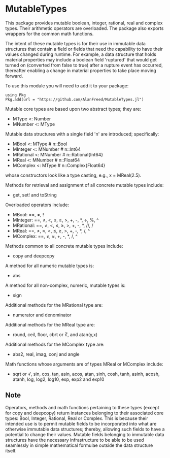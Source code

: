 # MutableTypes

This package provides mutable boolean, integer, rational, real and complex types. Their arithmetic operators are overloaded. The package also exports wrappers for the common math functions.

The intent of these mutable types is for their use in immutable data structures that contain a field or fields that need the capability to have their values changed during runtime. For example, a data structure that holds material properties may include a boolean field 'ruptured' that would get turned on (converted from false to true) after a rupture event has occurred, thereafter enabling a change in material properties to take place moving forward.

To use this module you will need to add it to your package:

```
using Pkg
Pkg.add(url = "https://github.com/AlanFreed/MutableTypes.jl")
```

Mutable core types are based upon two abstract types; they are:
  * MType     \<: Number
  * MNumber   \<: MType

Mutable data structures with a single field 'n' are introduced; specifically:
  * MBool     \<: MType      \# n::Bool
  * MInteger  \<: MNumber    \# n::Int64
  * MRational \<: MNumber    \# n::Rational\{Int64\}
  * MReal     \<: MNumber    \# n::Float64
  * MComplex  \<: MType      \# n::Complex\{Float64\}

whose constructors look like a type casting, e.g., x = MReal\(2.5\).

Methods for retrieval and assignment of all concrete mutable types include:
  * get, set! and toString

Overloaded operators include:
  * MBool:     ==, ≠, \!
  * MInteger:  ==, ≠, \<, ≤, ≥, \>, \+, \-, \*, ÷, %, ^
  * MRational: ==, ≠, \<, ≤, ≥, \>, \+, \-, \*, //, /
  * MReal:     ==, ≠, ≈, \<, ≤, ≥, \>, \+, \-, \*, /, ^
  * MComplex:  ==, ≠, ≈, \+, \-, \*, /, ^

Methods common to all concrete mutable types include:
  * copy and deepcopy

A method for all numeric mutable types is:
  * abs

A method for all non-complex, numeric, mutable types is:
  * sign

Additional methods for the MRational type are:
  * numerator and denominator

Additional methods for the MReal type are:
  * round, ceil, floor, cbrt or ∛, and atan(y,x)

Additional methods for the MComplex type are:
  * abs2, real, imag, conj and angle

Math functions whose arguments are of types MReal or MComplex include:
  * sqrt or √, sin, cos, tan, asin, acos, atan, sinh, cosh, tanh, asinh, acosh, atanh, log, log2, log10, exp, exp2 and exp10

## Note

Operators, methods and math functions pertaining to these types \(except for copy and deepcopy\) return instances belonging to their associated core types: Bool, Integer, Rational, Real or Complex. This is because their intended use is to permit mutable fields to be incorporated into what are otherwise immutable data structures; thereby, allowing such fields to have a potential to change their values. Mutable fields belonging to immutable data structures have the necessary infrastructure to be able to be used seamlessly in simple mathematical formulae outside the data structure itself.

